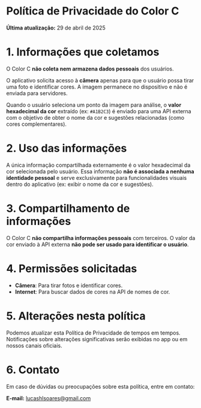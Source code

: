 # Política de Privacidade do Color C

**Última atualização:** 29 de abril de 2025

# 1. Informações que coletamos

O Color C **não coleta nem armazena dados pessoais** dos usuários.

O aplicativo solicita acesso à **câmera** apenas para que o usuário possa tirar uma foto e identificar cores. A imagem permanece no dispositivo e não é enviada para servidores.

Quando o usuário seleciona um ponto da imagem para análise, o **valor hexadecimal da cor** extraído (ex: `#A1B2C3`) é enviado para uma API externa com o objetivo de obter o nome da cor e sugestões relacionadas (como cores complementares).

# 2. Uso das informações

A única informação compartilhada externamente é o valor hexadecimal da cor selecionada pelo usuário. Essa informação **não é associada a nenhuma identidade pessoal** e serve exclusivamente para funcionalidades visuais dentro do aplicativo (ex: exibir o nome da cor e sugestões).

# 3. Compartilhamento de informações

O Color C **não compartilha informações pessoais** com terceiros. O valor da cor enviado à API externa **não pode ser usado para identificar o usuário**.

# 4. Permissões solicitadas

- **Câmera**: Para tirar fotos e identificar cores.
- **Internet**: Para buscar dados de cores na API de nomes de cor.

# 5. Alterações nesta política

Podemos atualizar esta Política de Privacidade de tempos em tempos. Notificações sobre alterações significativas serão exibidas no app ou em nossos canais oficiais.

# 6. Contato

Em caso de dúvidas ou preocupações sobre esta política, entre em contato:

**E-mail:** lucashlsoares@gmail.com
